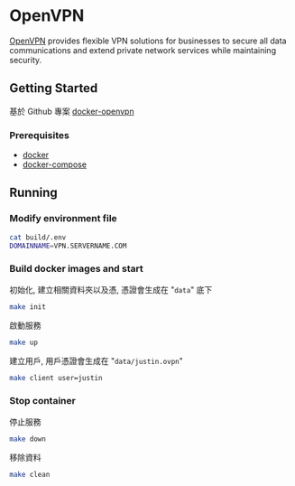 # OpenVPN

[OpenVPN] provides flexible VPN solutions for businesses to secure all data communications and extend private network services while maintaining security.

## Getting Started

基於 Github 專案 [docker-openvpn](https://github.com/kylemanna/docker-openvpn)

### Prerequisites

* [docker](https://docs.docker.com/install/)
* [docker-compose](https://docs.docker.com/compose/install/)

## Running

### Modify environment file

```bash
cat build/.env
DOMAINNAME=VPN.SERVERNAME.COM
```

### Build docker images and start

初始化, 建立相關資料夾以及憑, 憑證會生成在 "`data`" 底下

```bash
make init
```

啟動服務

```bash
make up
```

建立用戶, 用戶憑證會生成在 "`data/justin.ovpn`"

```bash
make client user=justin
```

### Stop container

停止服務

```bash
make down
```

移除資料

```bash
make clean
```

[OpenVPN]: https://openvpn.net/
